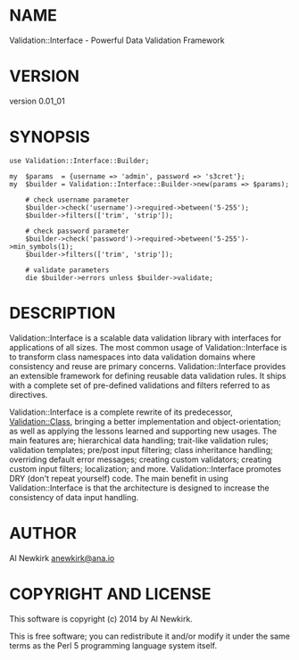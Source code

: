 # NAME

Validation::Interface - Powerful Data Validation Framework

# VERSION

version 0.01\_01

# SYNOPSIS

    use Validation::Interface::Builder;

    my  $params  = {username => 'admin', password => 's3cret'};
    my  $builder = Validation::Interface::Builder->new(params => $params);

        # check username parameter
        $builder->check('username')->required->between('5-255');
        $builder->filters(['trim', 'strip']);

        # check password parameter
        $builder->check('password')->required->between('5-255')->min_symbols(1);
        $builder->filters(['trim', 'strip']);

        # validate parameters
        die $builder->errors unless $builder->validate;

# DESCRIPTION

Validation::Interface is a scalable data validation library with interfaces for
applications of all sizes. The most common usage of Validation::Interface is to
transform class namespaces into data validation domains where consistency and
reuse are primary concerns. Validation::Interface provides an extensible
framework for defining reusable data validation rules. It ships with a complete
set of pre-defined validations and filters referred to as directives.

Validation::Interface is a complete rewrite of its predecessor,
[Validation::Class](http://search.cpan.org/perldoc?Validation::Class), bringing a better implementation and object-orientation;
as well as applying the lessons learned and supporting new usages. The main
features are; hierarchical data handling; trait-like validation rules;
validation templates; pre/post input filtering; class inheritance handling;
overriding default error messages; creating custom validators; creating custom
input filters; localization; and more. Validation::Interface promotes DRY (don't
repeat yourself) code. The main benefit in using Validation::Interface is that
the architecture is designed to increase the consistency of data input handling.

# AUTHOR

Al Newkirk <anewkirk@ana.io>

# COPYRIGHT AND LICENSE

This software is copyright (c) 2014 by Al Newkirk.

This is free software; you can redistribute it and/or modify it under
the same terms as the Perl 5 programming language system itself.
